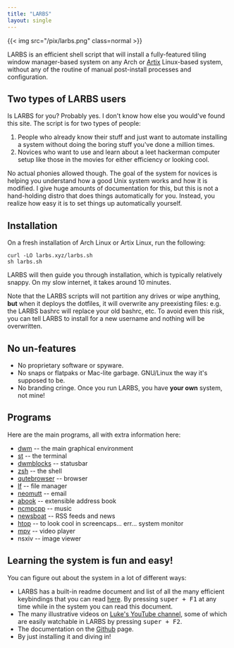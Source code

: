 ```yaml
---
title: "LARBS"
layout: single
---
```


{{< img src="/pix/larbs.png" class=normal >}}

LARBS is an efficient shell script that will install a fully-featured tiling window manager-based system on any Arch or [Artix](https://artixlinux.org) Linux-based system, without any of the routine of manual post-install processes and configuration.

## Two types of LARBS users

Is LARBS for you? Probably yes. I don't know how else you would've found this site. The script is for two types of people:

1. People who already know their stuff and just want to automate installing a system without doing the boring stuff you've done a million times.
2. Novices who want to use and learn about a leet hackerman computer setup like those in the movies for either efficiency or looking cool.


No actual phonies allowed though.
The goal of the system for novices is helping you understand how a good Unix system works and how it is modified.
I give huge amounts of documentation for this, but this is not a hand-holding distro that does things automatically for you.
Instead, you realize how easy it is to set things up automatically yourself.

## Installation

On a fresh installation of Arch Linux or Artix Linux, run the following:

```fish
curl -LO larbs.xyz/larbs.sh
sh larbs.sh
```

LARBS will then guide you through installation, which is typically relatively snappy. On my slow internet, it takes around 10 minutes.

Note that the LARBS scripts will not partition any drives or wipe anything, **but** when it deploys the dotfiles, it will overwrite any preexisting files: e.g. the LARBS bashrc will replace your old bashrc, etc. To avoid even this risk, you can tell LARBS to install for a new username and nothing will be overwritten.

## No un-features

- No proprietary software or spyware.
- No snaps or flatpaks or Mac-lite garbage. GNU/Linux the way it's supposed to be.
- No branding cringe. Once you run LARBS, you have **your own** system, not mine!

## Programs

Here are the main programs, all with extra information here:

- [dwm](/dwm) -- the main graphical environment
- [st](/st) -- the terminal
- [dwmblocks](/dwmblocks) -- statusbar
- [zsh](zsh) -- the shell
- [qutebrowser](qutebrowser) -- browser
- [lf](/lf) -- file manager
- [neomutt](/neomutt) -- email
- [abook](/abook) -- extensible address book
- [ncmpcpp](/ncmpcpp) -- music
- [newsboat](newsboat) -- RSS feeds and news
- [htop](htop) -- to look cool in screencaps... err... system monitor
- [mpv](/mpv) -- video player
- nsxiv -- image viewer

## Learning the system is fun and easy!

You can figure out about the system in a lot of different ways:

- LARBS has a built-in readme document and list of all the many efficient keybindings that you can read [here](/larbs-dwm.pdf). By pressing <kbd>super + F1</kbd> at any time while in the system you can read this document.
- The many illustrative videos on [Luke's YouTube channel](https://youtube.com/lukesmithxyz), some of which are easily watchable in LARBS by pressing <kbd>super + F2</kbd>.
- The documentation on the <a href="https://github.com/lukesmithxyz/voidrice">Github</a> page.
- By just installing it and diving in!
